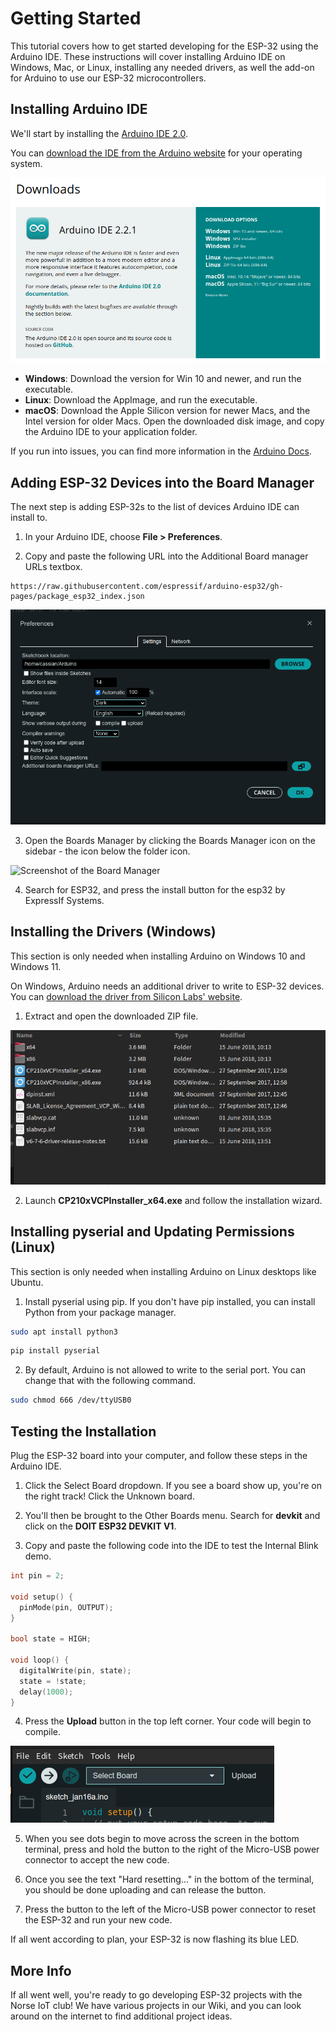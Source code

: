 # Getting Started

This tutorial covers how to get started developing for the ESP-32 using the Arduino IDE. These instructions will cover installing Arduino IDE on Windows, Mac, or Linux, installing any needed drivers, as well the add-on for Arduino to use our ESP-32 microcontrollers.

## Installing Arduino IDE

We'll start by installing the [Arduino IDE 2.0](https://www.arduino.cc/en/Tutorial/getting-started-with-ide-v2).

You can [download the IDE from the Arduino website](https://www.arduino.cc/en/software) for your operating system.

![Screenshot of the Arduino website, showing the various download options](../assets/getting-started-download.png)

- **Windows**: Download the version for Win 10 and newer, and run the executable.
- **Linux**: Download the AppImage, and run the executable.
- **macOS**: Download the Apple Silicon version for newer Macs, and the Intel version for older Macs. Open the downloaded disk image, and copy the Arduino IDE to your application folder.

If you run into issues, you can find more information in the [Arduino Docs](https://docs.arduino.cc/software/ide-v2/tutorials/getting-started/ide-v2-downloading-and-installing/).

## Adding ESP-32 Devices into the Board Manager

The next step is adding ESP-32s to the list of devices Arduino IDE can install to.

1. In your Arduino IDE, choose **File > Preferences**.

2. Copy and paste the following URL into the Additional Board manager URLs textbox.

```
https://raw.githubusercontent.com/espressif/arduino-esp32/gh-pages/package_esp32_index.json
```

![Screenshot of the Arduino IDE, showing the Additional Board Manager URLs textbox.](../assets/getting-started-preferences.png)

3. Open the Boards Manager by clicking the Boards Manager icon on the sidebar - the icon below the folder icon.

![Screenshot of the Board Manager](assets/getting-started-board-manager.png)

4. Search for ESP32, and press the install button for the esp32 by ExpressIf Systems.

## Installing the Drivers (Windows)

This section is only needed when installing Arduino on Windows 10 and Windows 11.

On Windows, Arduino needs an additional driver to write to ESP-32 devices. You can [download the driver from Silicon Labs' website](https://www.silabs.com/documents/public/software/CP210x_Windows_Drivers.zip).

1. Extract and open the downloaded ZIP file.

![Screenshot of the downloaded driver ZIP](../assets/getting-started-zip.png)

2. Launch **CP210xVCPInstaller_x64.exe** and follow the installation wizard.

## Installing pyserial and Updating Permissions (Linux)

This section is only needed when installing Arduino on Linux desktops like Ubuntu.

1. Install pyserial using pip. If you don't have pip installed, you can install Python from your package manager.

```bash
sudo apt install python3
```

```bash 
pip install pyserial
```

2. By default, Arduino is not allowed to write to the serial port. You can change that with the following command.

```bash 
sudo chmod 666 /dev/ttyUSB0
```

## Testing the Installation

Plug the ESP-32 board into your computer, and follow these steps in the Arduino IDE.

1. Click the Select Board dropdown. If you see a board show up, you're on the right track! Click the Unknown board.

2. You'll then be brought to the Other Boards menu. Search for **devkit** and click on the **DOIT ESP32 DEVKIT V1**.

3. Copy and paste the following code into the IDE to test the Internal Blink demo.

```cpp
int pin = 2;

void setup() {
  pinMode(pin, OUTPUT);
}

bool state = HIGH;

void loop() {
  digitalWrite(pin, state);
  state = !state;
  delay(1000);
}
```

4. Press the **Upload** button in the top left corner. Your code will begin to compile.

![Screenshot of the upload button in the top left corner.](../assets/getting-started-upload.png)

5. When you see dots begin to move across the screen in the bottom terminal, press and hold the button to the right of the Micro-USB power connector to accept the new code.

6. Once you see the text "Hard resetting..." in the bottom of the terminal, you should be done uploading and can release the button.

7. Press the button to the left of the Micro-USB power connector to reset the ESP-32 and run your new code.

If all went according to plan, your ESP-32 is now flashing its blue LED.

## More Info

If all went well, you're ready to go developing ESP-32 projects with the Norse IoT club! We have various projects in our Wiki, and you can look around on the internet to find additional project ideas.